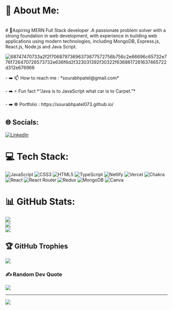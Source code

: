 # 💫 About Me:
<br># 💫Aspiring MERN Full Stack developer .A passionate problem solver with a strong foundation in web development, with experience in building  web applications using modern technologies, including MongoDB, Express.js, React.js, Node.js and Java Script.<br/> 
<img>

![68747470733a2f2f70687973696373677572756b756c2e66696c65732e776f726470726573732e636f6d2f323031392f30322f6368617261637465722d312e676966](https://user-images.githubusercontent.com/112695694/229593367-3f644cee-b021-46d1-9781-9f1a08f9d77d.gif)


</img>
- ➡️ 📫 How to reach me : *sourabhpatel@gmail.com*  <br><br>  
- ➡️ ⚡ Fun fact *“Java is to JavaScript what car is to Carpet.”*<br><br>  
- ➡️ ⚽ Portfolio : https://sourabhpatel073.github.io/


## 🌐 Socials:
 [![LinkedIn](https://img.shields.io/badge/LinkedIn-%230077B5.svg?logo=linkedin&logoColor=white)](https://www.linkedin.com/in/sourabh-patel-8983b2175/) 

# 💻 Tech Stack:
![JavaScript](https://img.shields.io/badge/javascript-%23323330.svg?style=flat&logo=javascript&logoColor=%23F7DF1E) ![CSS3](https://img.shields.io/badge/css3-%231572B6.svg?style=flat&logo=css3&logoColor=white) ![HTML5](https://img.shields.io/badge/html5-%23E34F26.svg?style=flat&logo=html5&logoColor=white) ![TypeScript](https://img.shields.io/badge/typescript-%23007ACC.svg?style=flat&logo=typescript&logoColor=white)  ![Netlify](https://img.shields.io/badge/netlify-%23000000.svg?style=flat&logo=netlify&logoColor=#00C7B7) ![Vercel](https://img.shields.io/badge/vercel-%23000000.svg?style=flat&logo=vercel&logoColor=white) ![Chakra](https://img.shields.io/badge/chakra-%234ED1C5.svg?style=flat&logo=chakraui&logoColor=white) ![React](https://img.shields.io/badge/react-%2320232a.svg?style=flat&logo=react&logoColor=%2361DAFB) ![React Router](https://img.shields.io/badge/React_Router-CA4245?style=flat&logo=react-router&logoColor=white) ![Redux](https://img.shields.io/badge/redux-%23593d88.svg?style=flat&logo=redux&logoColor=white) ![MongoDB](https://img.shields.io/badge/MongoDB-%234ea94b.svg?style=flat&logo=mongodb&logoColor=white) ![Canva](https://img.shields.io/badge/Canva-%2300C4CC.svg?style=flat&logo=Canva&logoColor=white) 	
# 📊 GitHub Stats:
![](https://github-readme-stats.vercel.app/api?username=sourabhpatel073&theme=merko&hide_border=true&include_all_commits=true&count_private=true)<br/>
![](https://github-readme-streak-stats.herokuapp.com/?user=sourabhpatel073&theme=merko&hide_border=true)<br/>
![](https://github-readme-stats.vercel.app/api/top-langs/?username=sourabhpatel073&theme=merko&hide_border=true&include_all_commits=true&count_private=true&layout=compact)

## 🏆 GitHub Trophies
![](https://github-profile-trophy.vercel.app/?username=sourabhpatel073&theme=alduin&no-frame=true&no-bg=false&margin-w=4)

### ✍️ Random Dev Quote
![](https://quotes-github-readme.vercel.app/api?type=horizontal&theme=merko)

---
[![](https://visitcount.itsvg.in/api?id=sourabhpatel073&icon=0&color=4)](https://visitcount.itsvg.in)

<!-- Proudly created with GPRM ( https://gprm.itsvg.in ) -->
